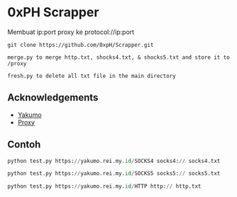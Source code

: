 
# 0xPH Scrapper

Membuat ip:port proxy ke protocol://ip:port 
```git
git clone https://github.com/0xpH/Scrapper.git
```
```
merge.py to merge http.txt, shocks4.txt, & shocks5.txt and store it to /proxy
```
```
fresh.py to delete all txt file in the main directory
```
## Acknowledgements

 - [Yakumo](https://github.com/elliottophellia/yakumo)
 - [Proxy](https://github.com/search?q=proxy+scraper&type=repositories&s=updated&o=desc)
 

## Contoh


```python
python test.py https://yakumo.rei.my.id/SOCKS4 socks4:// socks4.txt
```

```python
python test.py https://yakumo.rei.my.id/SOCKS5 socks5:// socks5.txt
```
```python
python test.py https://yakumo.rei.my.id/HTTP http:// http.txt
```
